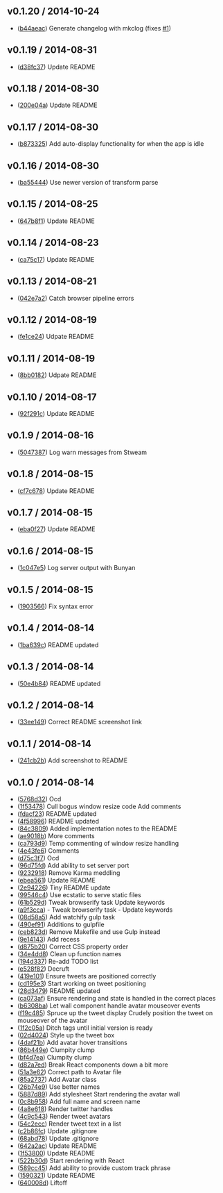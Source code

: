 ## v0.1.20 / 2014-10-24

 * ([b44aeac](https://github.com/tanem/chirp/commit/b44aeacd1ad04c46ac4b4411017c4b737878a356)) Generate changelog with mkclog (fixes [#1](https://github.com/tanem/chirp/issues/1))

## v0.1.19 / 2014-08-31

 * ([d38fc37](https://github.com/tanem/chirp/commit/d38fc37f514829b249b533066813fb7d50746961)) Update README

## v0.1.18 / 2014-08-30

 * ([200e04a](https://github.com/tanem/chirp/commit/200e04adb02b394018bc167508c2db3f33a0dce6)) Update README

## v0.1.17 / 2014-08-30

 * ([b873325](https://github.com/tanem/chirp/commit/b873325dee0185bc2cf18fecd067f70286f0aa84)) Add auto-display functionality for when the app is idle

## v0.1.16 / 2014-08-30

 * ([ba55444](https://github.com/tanem/chirp/commit/ba55444dd831a5e60ad3242a82bd3b1f56d3b5e3)) Use newer version of transform parse

## v0.1.15 / 2014-08-25

 * ([647b8f1](https://github.com/tanem/chirp/commit/647b8f150ba1fbda7356844026990b194fe522e3)) Update README

## v0.1.14 / 2014-08-23

 * ([ca75c17](https://github.com/tanem/chirp/commit/ca75c17126d480bdcecc807b47e0c419a8859d1b)) Update README

## v0.1.13 / 2014-08-21

 * ([042e7a2](https://github.com/tanem/chirp/commit/042e7a2845c7118e543363a884cc3e5462563d55)) Catch browser pipeline errors

## v0.1.12 / 2014-08-19

 * ([fe1ce24](https://github.com/tanem/chirp/commit/fe1ce24ebfb1f7c8fc299e6babb9e82b63323830)) Udpate README

## v0.1.11 / 2014-08-19

 * ([8bb0182](https://github.com/tanem/chirp/commit/8bb018210ac8c78902202a4940facfed1448e628)) Udpate README

## v0.1.10 / 2014-08-17

 * ([92f291c](https://github.com/tanem/chirp/commit/92f291c30589f6bc1e343d643d11e5bb89a2b0e1)) Update README

## v0.1.9 / 2014-08-16

 * ([5047387](https://github.com/tanem/chirp/commit/5047387dcf93214e8f6c7f39632f1dd4d38fb808)) Log warn messages from Stweam

## v0.1.8 / 2014-08-15

 * ([cf7c678](https://github.com/tanem/chirp/commit/cf7c678f5b2d1a9326707ccda90d584ddfd96cfb)) Update README

## v0.1.7 / 2014-08-15

 * ([eba0f27](https://github.com/tanem/chirp/commit/eba0f27cbbd578c1342dcbd93f2414fba5ec1292)) Update README

## v0.1.6 / 2014-08-15

 * ([1c047e5](https://github.com/tanem/chirp/commit/1c047e500ea1b2fa82dc48cd09699aef30618e3c)) Log server output with Bunyan

## v0.1.5 / 2014-08-15

 * ([1903566](https://github.com/tanem/chirp/commit/1903566e4d610d0b8c7e162cea2e6b2f2663953b)) Fix syntax error

## v0.1.4 / 2014-08-14

 * ([1ba639c](https://github.com/tanem/chirp/commit/1ba639c9e572709ced5afbfb76d58cb8281401a7)) README updated

## v0.1.3 / 2014-08-14

 * ([50e4b84](https://github.com/tanem/chirp/commit/50e4b8464ede67d3988af7519493320852d5840b)) README updated

## v0.1.2 / 2014-08-14

 * ([33ee149](https://github.com/tanem/chirp/commit/33ee14921e0775b505020153b5e4afee63fae87e)) Correct README screenshot link

## v0.1.1 / 2014-08-14

 * ([241cb2b](https://github.com/tanem/chirp/commit/241cb2b75edc7ca33f6617273fce239a0c472a52)) Add screenshot to README

## v0.1.0 / 2014-08-14

 * ([5768d32](https://github.com/tanem/chirp/commit/5768d32d1508dccc990afa2a1f912b0b37d1907c)) Ocd
 * ([1f53478](https://github.com/tanem/chirp/commit/1f534781ac84abd8a13e21947dd9c020f202d8af)) Cull bogus window resize code Add comments
 * ([fdacf23](https://github.com/tanem/chirp/commit/fdacf2365825077eb9c913486c713be53dac5b53)) README updated
 * ([4f58996](https://github.com/tanem/chirp/commit/4f5899694366336dc6748fe03613ed269cedea44)) README updated
 * ([84c3809](https://github.com/tanem/chirp/commit/84c380954c95bbed7591afa3a5f2f35870ac192a)) Added implementation notes to the README
 * ([ae9018b](https://github.com/tanem/chirp/commit/ae9018b89b851c4c22ca9213d98997c7e14e6187)) More comments
 * ([ca793d9](https://github.com/tanem/chirp/commit/ca793d983ef81ac86b5d71b387fe3ef210bf1837)) Temp commenting of window resize handling
 * ([4e43fe6](https://github.com/tanem/chirp/commit/4e43fe6579d53112e10b39aa0f98804d98977eb6)) Comments
 * ([d75c3f7](https://github.com/tanem/chirp/commit/d75c3f72f884809d12055acf17f0cac729037309)) Ocd
 * ([96d75fd](https://github.com/tanem/chirp/commit/96d75fd23b421752e529d9397b63576709b00e85)) Add ability to set server port
 * ([9232918](https://github.com/tanem/chirp/commit/9232918017fee3a990e66a3b7f80b0fa9bc4beac)) Remove Karma meddling
 * ([ebea561](https://github.com/tanem/chirp/commit/ebea56186cc4b0cc955c1ca41894618d491e518f)) Update README
 * ([2e94226](https://github.com/tanem/chirp/commit/2e94226d5aa0d1ad7c6dd5dba0aa1e41b7855e21)) Tiny README update
 * ([99546c4](https://github.com/tanem/chirp/commit/99546c44f9dc9a856bb4a25685bdfe814e96ab8e)) Use ecstatic to serve static files
 * ([61b529d](https://github.com/tanem/chirp/commit/61b529d9ec9e982cf25bb41bef8d41b29221d171)) Tweak browserify task Update keywords
 * ([a9f3cca](https://github.com/tanem/chirp/commit/a9f3ccac40e97b4f0c2e191e34b5bd9e44d30f81)) - Tweak browserify task - Update keywords
 * ([08d58a5](https://github.com/tanem/chirp/commit/08d58a56a21cf84deb2256af43a46ca17db5b64c)) Add watchify gulp task
 * ([490ef91](https://github.com/tanem/chirp/commit/490ef911f64cf44c6dcff1654ce9c13ceb4a5dbe)) Additions to gulpfile
 * ([ceb823d](https://github.com/tanem/chirp/commit/ceb823d30168a5bc83581d99a01a7fb96a3fb6ac)) Remove Makefile and use Gulp instead
 * ([9e14143](https://github.com/tanem/chirp/commit/9e141432cd22048c3cb92a3743c6fd8d80606169)) Add recess
 * ([d875b20](https://github.com/tanem/chirp/commit/d875b2079649feae73cd46902e5715aae4c06d0f)) Correct CSS property order
 * ([34e4dd8](https://github.com/tanem/chirp/commit/34e4dd8a36f0b7a48040f303a0aab7fad0aec6c9)) Clean up function names
 * ([194d337](https://github.com/tanem/chirp/commit/194d33701e3d5cce2244f1255936479357c0e1aa)) Re-add TODO list
 * ([e528f82](https://github.com/tanem/chirp/commit/e528f82c8c80032d9eb765aa46bb34ef980c59fc)) Decruft
 * ([419e101](https://github.com/tanem/chirp/commit/419e1016350c82461400560d25906df14d40b137)) Ensure tweets are positioned correctly
 * ([cd195e3](https://github.com/tanem/chirp/commit/cd195e38d0d800105a6a85b7c1dcbd3a39a4c55b)) Start working on tweet positioning
 * ([28d3479](https://github.com/tanem/chirp/commit/28d3479d309da27fcdaeefe0ab90348286887f93)) README updated
 * ([ca073af](https://github.com/tanem/chirp/commit/ca073afa8b48f15f7277c5d7702ed57284e72e69)) Ensure rendering and state is handled in the correct places
 * ([b6308ba](https://github.com/tanem/chirp/commit/b6308bab2bb46385356fe00882ce941b8133e1ec)) Let wall component handle avatar mouseover events
 * ([f19c485](https://github.com/tanem/chirp/commit/f19c4855e81bc0b81b3fa9a6d4d593b2b3366060)) Spruce up the tweet display Crudely position the tweet on mouseover of the avatar
 * ([1f2c05a](https://github.com/tanem/chirp/commit/1f2c05a0ef9296b5554de8420f7067142a0a70c8)) Ditch tags until initial version is ready
 * ([02d4024](https://github.com/tanem/chirp/commit/02d4024261f1dd20bf54dec9d7ac4f5411be43ee)) Style up the tweet box
 * ([4daf21b](https://github.com/tanem/chirp/commit/4daf21b92cc3eacfdc79983be5fb2fd1f097c380)) Add avatar hover transitions
 * ([86b449e](https://github.com/tanem/chirp/commit/86b449e8d0ac9f0bbfbadabdca515b55d87c5eba)) Clumpity clump
 * ([bf4d7ea](https://github.com/tanem/chirp/commit/bf4d7ea1e8e9b2b9897365a46bfbdc36e9b158e1)) Clumpity clump
 * ([d82a7ed](https://github.com/tanem/chirp/commit/d82a7ed2c0a1eb84746e933f9bd843356c010bfb)) Break React components down a bit more
 * ([51a3e62](https://github.com/tanem/chirp/commit/51a3e6260a588999ee808d11fb1120541f28d7fc)) Correct path to Avatar file
 * ([85a2737](https://github.com/tanem/chirp/commit/85a273747e083cb6bfb47c1e04257f744becbe03)) Add Avatar class
 * ([26b74e9](https://github.com/tanem/chirp/commit/26b74e94eb8afa8bbf49de9e25e508c9878ce2b2)) Use better names
 * ([5887d89](https://github.com/tanem/chirp/commit/5887d898d83cf8016e922009ed0089780866c7ce)) Add stylesheet Start rendering the avatar wall
 * ([0c8b958](https://github.com/tanem/chirp/commit/0c8b958d6c7e74ce1b48b6f235ecc241c355b398)) Add full name and screen name
 * ([4a8e618](https://github.com/tanem/chirp/commit/4a8e61887b01c3f769d24aa6bfe927a0520380a2)) Render twitter handles
 * ([4c9c543](https://github.com/tanem/chirp/commit/4c9c543d79a5c6043640e73d8d6da7795addba23)) Render tweet avatars
 * ([54c2ecc](https://github.com/tanem/chirp/commit/54c2ecc5d7036a2e21ab586755fbbcf6cf632283)) Render tweet text in a list
 * ([c2b86fc](https://github.com/tanem/chirp/commit/c2b86fcae700bd760bfeec73947e8f122207971c)) Update .gitignore
 * ([68abd78](https://github.com/tanem/chirp/commit/68abd784391685aec9f07b363b87e56b8850df34)) Update .gitignore
 * ([642a2ac](https://github.com/tanem/chirp/commit/642a2ac4acac09238665cdb0ca9f9ebda0d9eec7)) Update README
 * ([1f53800](https://github.com/tanem/chirp/commit/1f53800ac93bfec24aff491d3551a2a4dec0765f)) Update README
 * ([522b30d](https://github.com/tanem/chirp/commit/522b30dd7a010a47b3b9901c689595225aeb6004)) Start rendering with React
 * ([589cc45](https://github.com/tanem/chirp/commit/589cc4511643f323aa03adce07ae1aaa5f186ec4)) Add ability to provide custom track phrase
 * ([1590321](https://github.com/tanem/chirp/commit/15903212d8a3a6835af656f34f5a47419c96a601)) Update README
 * ([640008d](https://github.com/tanem/chirp/commit/640008da9e0a3ed2b44fbf0474914d652ea6987c)) Liftoff

